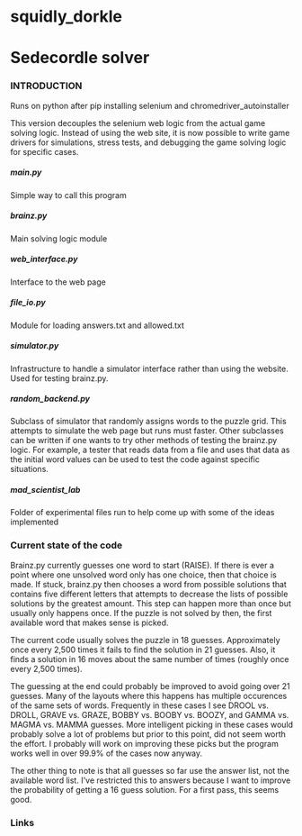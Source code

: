 # squidly_dorkle

# Sedecordle solver

### INTRODUCTION
Runs on python after pip installing selenium and chromedriver_autoinstaller

This version decouples the selenium web logic from the actual game solving
logic.  Instead of using the web site, it is now possible to write game
drivers for simulations, stress tests, and debugging the game solving
logic for specific cases.

##### main.py

Simple way to call this program

##### brainz.py

Main solving logic module

##### web_interface.py

Interface to the web page

##### file_io.py

Module for loading answers.txt and allowed.txt

##### simulator.py

Infrastructure to handle a simulator interface rather than using the website.  Used for testing brainz.py.

##### random_backend.py

Subclass of simulator that randomly assigns words to the puzzle grid.  This attempts to simulate the web page but runs must faster.  Other subclasses can be written if one wants to try other methods of testing the brainz.py logic.  For example, a tester that reads data from a file and uses that data as the initial word values can be used to test the code against specific situations.

##### mad_scientist_lab

Folder of experimental files run to help come up with some of the ideas
implemented

### Current state of the code

Brainz.py currently guesses one word to start (RAISE).  If there is ever a point where one unsolved word only has one choice, then that choice is made.  If stuck, brainz.py then chooses a word from possible solutions that contains five different letters that attempts to decrease the lists of possible solutions by the greatest amount.  This step can happen more than once but usually only happens once.  If the puzzle is not solved by then, the first available word that makes sense is picked.

The current code usually solves the puzzle in 18 guesses.  Approximately once every 2,500 times it fails to find the solution in 21 guesses.  Also, it finds a solution in 16 moves about the same number of times (roughly once every 2,500 times).

The guessing at the end could probably be improved to avoid going over 21 guesses.  Many of the layouts where this happens has multiple occurences of the same sets of words.  Frequently in these cases I see DROOL vs. DROLL, GRAVE vs. GRAZE, BOBBY vs. BOOBY vs. BOOZY, and GAMMA vs. MAGMA vs. MAMMA guesses.  More intelligent picking in these cases would probably solve a lot of problems but prior to this point, did not seem worth the effort.  I probably will work on improving these picks but the program works well in over 99.9% of the cases now anyway.

The other thing to note is that all guesses so far use the answer list, not the available word list.  I've restricted this to answers because I want to improve the probability of getting a 16 guess solution.  For a first pass, this seems good.

### Links



